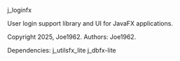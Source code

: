 j_loginfx

User login support library and UI for JavaFX applications.

Copyright 2025, Joe1962.
Authors: Joe1962.

Dependencies: 
j_utilsfx_lite
j_dbfx-lite
